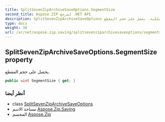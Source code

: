 ```yaml
---
title: SplitSevenZipArchiveSaveOptions.SegmentSize
second_title: Aspose.ZIP لمرجع .NET API
description: SplitSevenZipArchiveSaveOptions ملكية. يحصل على حجم المقطع.
type: docs
weight: 30
url: /ar/net/aspose.zip.saving/splitsevenziparchivesaveoptions/segmentsize/
---
```

## SplitSevenZipArchiveSaveOptions.SegmentSize property

يحصل على حجم المقطع.

```csharp
public uint SegmentSize { get; }
```

### أنظر أيضا

* class [SplitSevenZipArchiveSaveOptions](../)
* مساحة الاسم [Aspose.Zip.Saving](../../splitsevenziparchivesaveoptions/)
* المجسم [Aspose.Zip](../../../)


